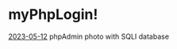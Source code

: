 # myPhpLogin!
[2023-05-12](https://github.com/devjclosterman/myPhpLogin/assets/129931920/8907fca5-27c9-4cbe-8f79-ebd6c7a3b8eb)
phpAdmin photo with SQLI database 
